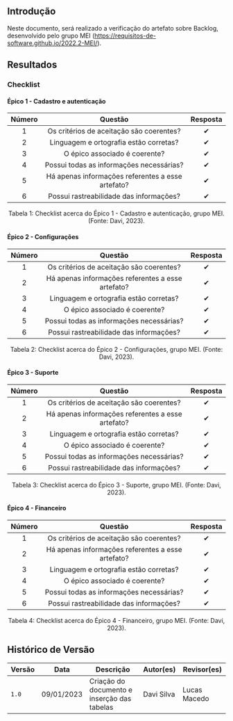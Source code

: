 ## Introdução 
Neste documento, será realizado a verificação do artefato sobre Backlog, desenvolvido pelo grupo MEI (https://requisitos-de-software.github.io/2022.2-MEI/).

## Resultados
### Checklist

#### Épico 1 - Cadastro e autenticação

| Número |                      Questão                      | Resposta |
| :----: | :-----------------------------------------------: | :------: |
|   1    | Os critérios de aceitação são coerentes? |    ✔     |
|   2    |      Linguagem e ortografia estão corretas?       |    ✔     |
|   3    |           O épico associado é coerente?           |    ✔     |
|   4    |     Possui todas as informações necessárias?      |    ✔     |
|   5    |               Há apenas informações referentes a esse artefato?              |    ✔     |
|   6    |     Possui rastreabilidade das informações?      |    ✔     |

<div style="text-align: center">
<p>
Tabela 1: Checklist acerca do Épico 1 - Cadastro e autenticação, grupo MEI. (Fonte: Davi, 2023).
</p>
</div>

#### Épico 2 - Configurações

| Número |                      Questão                      | Resposta |
| :----: | :-----------------------------------------------: | :------: |
|   1    |     Os critérios de aceitação são coerentes?      |    ✔     |
|   2    | Há apenas informações referentes a esse artefato? |    ✔     |
|   3    |      Linguagem e ortografia estão corretas?       |    ✔     |
|   4    |           O épico associado é coerente?           |    ✔     |
|   5    |     Possui todas as informações necessárias?      |    ✔     |
|   6    |     Possui rastreabilidade das informações?      |    ✔     |

<div style="text-align: center">
<p>
Tabela 2: Checklist acerca do Épico 2 - Configurações, grupo MEI. (Fonte: Davi, 2023).
</p>
</div>

#### Épico 3 - Suporte

| Número |                      Questão                      | Resposta |
| :----: | :-----------------------------------------------: | :------: |
|   1    |     Os critérios de aceitação são coerentes?      |    ✔     |
|   2    | Há apenas informações referentes a esse artefato? |    ✔     |
|   3    |      Linguagem e ortografia estão corretas?       |    ✔     |
|   4    |           O épico associado é coerente?           |    ✔     |
|   5    |     Possui todas as informações necessárias?      |    ✔     |
|   6    |     Possui rastreabilidade das informações?      |    ✔     |


<div style="text-align: center">
<p>
Tabela 3: Checklist acerca do Épico 3 - Suporte, grupo MEI. (Fonte: Davi, 2023).
</p>
</div>

#### Épico 4 - Financeiro

| Número |                      Questão                      | Resposta |
| :----: | :-----------------------------------------------: | :------: |
|   1    |     Os critérios de aceitação são coerentes?      |    ✔     |
|   2    | Há apenas informações referentes a esse artefato? |    ✔     |
|   3    |      Linguagem e ortografia estão corretas?       |    ✔     |
|   4    |           O épico associado é coerente?           |    ✔     |
|   5    |     Possui todas as informações necessárias?      |    ✔     |
|   6    |     Possui rastreabilidade das informações?      |    ✔     |

<div style="text-align: center">
<p>
Tabela 4: Checklist acerca do Épico 4 - Financeiro, grupo MEI. (Fonte: Davi, 2023).
</p>
</div>

## Histórico de Versão

| Versão | Data          | Descrição                          | Autor(es)     |  Revisor(es)  |
| ------ | ------------- | ---------------------------------- | ------------- | ------------- |
| `1.0`  | 09/01/2023 | Criação do documento e inserção das tabelas | Davi Silva | Lucas Macedo |